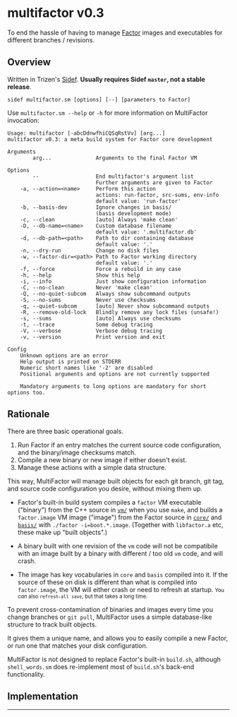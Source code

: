 # multifactor v0.3

To end the hassle of having to manage [Factor](https://github.com/factor/factor) images and executables for different branches / revisions.

## Overview

Written in Trizen's [Sidef](https://github.com/trizen/sidef). **Usually requires Sidef `master`, not a stable release**.

`sidef multifactor.sm [options] [--] [parameters to Factor]`

Use `multifactor.sm --help` or `-h` for more information on MultiFactor invocation:

```
Usage: multifactor [-abcDdnwfhiCQSqRstVv] [arg...]
multifactor v0.3: a meta build system for Factor core development

Arguments
	    arg...              Arguments to the final Factor VM

Options
	    --                  End multifactor's argument list
	                        Further arguments are given to Factor
	-a, --action=<name>     Perform this action
	                        actions: run-factor, src-sums, env-info
	                        default value: 'run-factor'
	-b, --basis-dev         Ignore changes in basis/
	                        (basis development mode)
	-c, --clean             [auto] Always 'make clean'
	-D, --db-name=<name>    Custom database filename
	                        default value: '.multifactor.db'
	-d, --db-path=<path>    Path to dir containing database
	                        default value: '.'
	-n, --dry-run           Change no disk files
	-w, --factor-dir=<path> Path to Factor working directory
	                        default value: '.'
	-f, --force             Force a rebuild in any case
	-h, --help              Show this help
	-i, --info              Just show configuration information
	-C, --no-clean          Never 'make clean'
	-Q, --no-quiet-subcom   Always show subcommand outputs
	-S, --no-sums           Never use checksums
	-q, --quiet-subcom      [auto] Never show subcommand outputs
	-R, --remove-old-lock   Blindly remove any lock files (unsafe!)
	-s, --sums              [auto] Always use checksums
	-t, --trace             Some debug tracing
	-V, --verbose           Verbose debug tracing
	-v, --version           Print version and exit

Config
	Unknown options are an error
	Help output is printed on STDERR
	Numeric short names like '-2' are disabled
	Positional arguments and options are not currently supported

	Mandatory arguments to long options are mandatory for short options too.
```

## Rationale

There are three basic operational goals.

1. Run Factor if an entry matches the current source code configuration, and the binary/image checksums match.
2. Compile a new binary or new image if either doesn't exist.
3. Manage these actions with a simple data structure.

This way, MultiFactor will manage built objects for each git branch, git tag, and source code configuration you desire, without mixing them up.

* Factor's built-in build system compiles a `factor` VM executable ("binary") from the C++ source in [`vm/`](https://github.com/factor/factor/tree/master/vm) when you use `make`, and builds a `factor.image` VM image ("image") from the Factor source in [`core/`](https://github.com/factor/factor/tree/master/core) and [`basis/`](https://github.com/factor/factor/tree/master/basis) with `./factor -i=boot.*.image`. (Together with `libfactor.a` etc, these make up "built objects".)

* A binary built with one revision of the `vm` code will not be compatibile with an image built by a binary with different / too old `vm` code, and will crash.

* The image has key vocabularies in `core` and `basis` compiled into it. If the source of these on disk is different than what is compiled into `factor.image`, the VM will either crash or need to refresh at startup. <small> You *can* also `refresh-all save`, but that takes a long time. </small>

To prevent cross-contamination of binaries and images every time you change branches or `git pull`, MultiFactor uses a simple database-like structure to track built objects.

It gives them a unique name, and allows you to easily compile a new Factor, or run one that matches your disk configuration.

MultiFactor is not designed to replace Factor's built-in `build.sh`, although `shell_words.sm` does re-implement most of `build.sh`'s back-end functionality.

## Implementation


---

<!--
* put this executable script somewhere in your `$PATH` (optional: name it `factor`)

* `export FACTOR_FOLDER` as the path to your [factor/factor](https://github.com/factor/factor) git repository in your `.bashrc`, and `source ~/.bashrc`

* (optional) `export TRIM_HASH_TO` to control the length the hashes are cut to (longer prevents collisions, shorter is better for your filesystem; default=12)

* run the script with any argument: `factor.bash a`; it will build a binary and image for your current branch

* checkout a different `factor/factor` branch

* run the script with an argument again and it builds a new, separate binary and image for the branch

* if the image compilation crashes, it will re-bootstrap indefinitely until it builds a working image (or you kill it)

  if the `boot.*.image` is from a commit near-ish that of `core/*` and `basis/*`, it will probably build... eventually

  otherwise [manually download the image](https://downloads.factorcode.org/images/build) closest in age to `core` and `basis`

requires: `bash` approx. >= `4.3`, `git` >= `1.78`, `dc`, `stat`, `fold`, etc

Linux / Unix only currently (it might work on mac os, haven't ported to Windows CMD yet)

it will only rebuild the binary when

1. it gets at least 1 argument that isn't `--` or `noop`, and
2. the hash in the binary's filename is different than the hash created from files in `resource:vm/` and the argument wasn't `nomtime` [no modified time]

it will only rebuild the image when

1. it gets at least 1 argument that isn't `--` or `noop`, and
2. the hash in the image's filename is different than the hash created from files in `resource:basis/` and `resource:core/` or and the argument wasn't `nomtime` or
3. `refresh-all` fails due to inconsistency between the image, and the source files in `resource:basis/` or `resource:core/`

use `multifactor --force-rebuild` to trigger a branch rebuild regardless of existing files or modified times

use `multifactor --no-op` to print information and do nothing

arguments after `--` will be passed to the final Factor VM (if it runs successfully)

## notes

* **you may want to add a line like `_[A-Za-z0-9.-_]*_factor.*` to your global gitignore (`core.excludesFile`) to avoid tracking the per-branch binaries / images**

* due to the "unique" way `GIT_LABEL` is determined in Factor's `GNUmakefile`, the value of `vm-git-label` in Factor may be unexpected and may not represent the actual git branch the binary and image have been built from

-->

